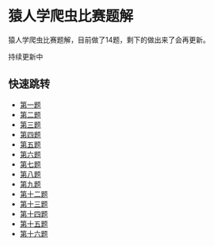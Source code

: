 # 猿人学爬虫比赛题解
猿人学爬虫比赛题解，目前做了14题，剩下的做出来了会再更新。

持续更新中
## 快速跳转
- [第一题](https://github.com/KevinWang22/yuanrenxue_match/tree/master/match1)
- [第二题](https://github.com/KevinWang22/yuanrenxue_match/tree/master/match2)
- [第三题](https://github.com/KevinWang22/yuanrenxue_match/tree/master/match3)
- [第四题](https://github.com/KevinWang22/yuanrenxue_match/tree/master/match4)
- [第五题](https://github.com/KevinWang22/yuanrenxue_match/tree/master/match5)
- [第六题](https://github.com/KevinWang22/yuanrenxue_match/tree/master/match6)
- [第七题](https://github.com/KevinWang22/yuanrenxue_match/tree/master/match7)
- [第八题](https://github.com/KevinWang22/yuanrenxue_match/tree/master/match8)
- [第九题](https://github.com/KevinWang22/yuanrenxue_match/tree/master/match9)
- [第十二题](https://github.com/KevinWang22/yuanrenxue_match/tree/master/match12)
- [第十三题](https://github.com/KevinWang22/yuanrenxue_match/tree/master/match13)
- [第十四题](https://github.com/KevinWang22/yuanrenxue_match/tree/master/match14)
- [第十五题](https://github.com/KevinWang22/yuanrenxue_match/tree/master/match15)
- [第十六题](https://github.com/KevinWang22/yuanrenxue_match/tree/master/match16)
